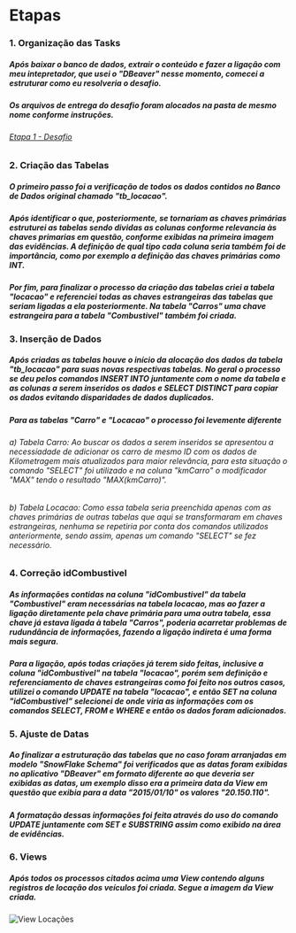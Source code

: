 # Etapas
### 1. Organização das Tasks
  ##### Após baixar o banco de dados, extrair o conteúdo e fazer a ligação com meu intepretador, que usei o "DBeaver" nesse momento, comecei a estruturar como eu resolveria o desafio.
  ##### Os arquivos de entrega do desafio foram alocados na pasta de mesmo nome conforme instruções. 
  ###### [Etapa 1 - Desafio](/Sprint_2/desafio) 

### 2. Criação das Tabelas
  ##### O primeiro passo foi a verificação de todos os dados contidos no Banco de Dados original chamado "tb_locacao".
  ##### Após identificar o que, posteriormente, se tornariam as chaves primárias estruturei as tabelas sendo dividas as colunas conforme relevancia às chaves primarias em questão, conforme exibidas na primeira imagem das evidências. A definição de qual tipo cada coluna seria também foi de importância, como por exemplo a definição das chaves primárias como INT.
  ##### Por fim, para finalizar o processo da criação das tabelas criei a tabela "locacao" e referenciei todas as chaves estrangeiras das tabelas que seriam ligadas a ela posteriormente. Na tabela "Carros" uma chave estrangeira para a tabela "Combustivel" também foi criada.

### 3. Inserção de Dados
  ##### Após criadas as tabelas houve o início da alocação dos dados da tabela "tb_locacao" para suas novas respectivas tabelas. No geral o processo se deu pelos comandos INSERT INTO juntamente com o nome da tabela e as colunas a serem inseridos os dados e SELECT DISTINCT para copiar os dados evitando disparidades de dados duplicados.
  ##### Para as tabelas "Carro" e "Locacao" o processo foi levemente diferente
   ###### a) Tabela Carro: Ao buscar os dados a serem inseridos se apresentou a necessiadade de adicionar os carro de mesmo ID com os dados de Kilometragem mais atualizados para maior relevância, para esta situação o comando "SELECT" foi utilizado e na coluna "kmCarro" o modificador "MAX" tendo o resultado "MAX(kmCarro)".
   ###### b) Tabela Locacao: Como essa tabela seria preenchida apenas com as chaves primárias de outras tabelas que aqui se transformaram em chaves estrangeiras, nenhuma se repetiria por conta dos comandos utilizados anteriormente, sendo assim, apenas um comando "SELECT" se fez necessário.

### 4. Correção idCombustivel
  ##### As informações contidas na coluna "idCombustivel" da tabela "Combustivel" eram necessárias na tabela locacao, mas ao fazer a ligação diretamente pela chave primária para uma outra tabela, essa chave já estava ligada à tabela "Carros", poderia acarretar problemas de rudundância de informações, fazendo a ligação indireta é uma forma mais segura. 
  ##### Para a ligação, após todas criações já terem sido feitas, inclusive a coluna "idCombustivel" na tabela "locacao", porém sem definição e referenciamento de chaves estrangeiras como foi feito nos outros casos, utilizei o comando UPDATE na tabela "locacao", e então SET na coluna "idCombustivel" selecionei de onde viria as informações com os comandos SELECT, FROM e WHERE e então os dados foram adicionados.

### 5. Ajuste de Datas
  ##### Ao finalizar a estruturação das tabelas que no caso foram arranjadas em modelo "SnowFlake Schema" foi verificados que as datas foram exibidas no aplicativo "DBeaver" em formato diferente ao que deveria ser exibidas as datas, um exemplo disso era a primeira data da View em questão que exibia para a data "2015/01/10" os valores "20.150.110".
  ##### A formatação dessas informações foi feita através do uso do comando UPDATE juntamente com SET e SUBSTRING assim como exibido na área de evidências.

### 6. Views
  ##### Após todos os processos citados acima uma View contendo alguns registros de locação dos veículos foi criada. Segue a imagem da View criada.

  ![View Locações](Sprint2/evidencias/View.png)
